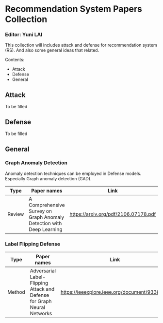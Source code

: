 
# Recommendation System Papers Collection
### Editor: Yuni LAI
This collection will includes attack and defense for recommendation system (RS). And also some general ideas that related.  

Contents:
- Attack
- Defense
- General

## Attack
To be filled
## Defense
To be filled
## General
### Graph Anomaly Detection
Anomaly detection techniques can be employed in Defense models. Especially Graph anomaly detection (GAD). 

| Type | Paper names | Link |
| ------ | ------ | ------|
| Review | A Comprehensive Survey on Graph Anomaly Detection with Deep Learning |https://arxiv.org/pdf/2106.07178.pdf|

### Label Flipping Defense

| Type | Paper names | Link |
| ------ | ------ | ------|
|Method|Adversarial Label-Flipping Attack and Defense for Graph Neural Networks|https://ieeexplore.ieee.org/document/9338299|
